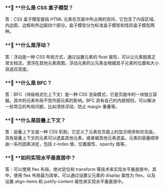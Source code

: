 ### **🤔 **什么是 CSS 盒子模型？

答：CSS 盒子模型是指 HTML 元素在页面中所占用的空间，它包含了内容区域、内边距、边框和外边距四个部分。盒子模型分为标准盒子模型和怪异盒子模型两种。

### **🤔 **什么是浮动？

答：浮动是一种 CSS 布局方式，通过设置元素的 float 属性，可以让元素脱离正常文档流，漂浮在其他元素周围。浮动元素的父元素会根据其子元素的位置和大小自适应高度。

### **🤔 **什么是 BFC？

答：BFC（块级格式化上下文）是一种 CSS 渲染模式，它是页面中的一块独立容器，其中的元素布局不受外部元素的影响。BFC 具有自己的内部规则，可以解决一些常见的布局问题，比如清除浮动、防止 margin 重叠等。

### **🤔 **什么是层叠上下文？

答：层叠上下文是一种 CSS 机制，它定义了元素在页面上的显示顺序和优先级。具有层叠上下文的元素可以遮盖其他元素，或者被其他元素遮盖。元素的层叠顺序由一系列因素决定，包括 z-index 值、位置属性、opacity 值等。

### **🤔 **如何实现水平垂直居中？

答：可以使用 flex 布局、绝对定位和 transform 等技术来实现水平垂直居中。其中，使用 flex 布局最为简单，可以通过设置父元素的 display 属性为 flex，以及设置 align-items 和 justify-content 属性来实现水平垂直居中。
